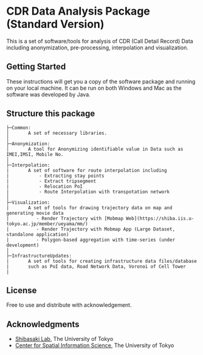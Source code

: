 # CDR Data Analysis Package (Standard Version)
This is a set of software/tools for analysis of CDR (Call Detail Record) Data including anonymization, pre-processing, interpolation and visualization.

## Getting Started

These instructions will get you a copy of the software package and running on your local machine. It can be run on both Windows and Mac as the software was developed by Java.

## Structure this package
```
├─Common:
│       A set of necessary libraries.
│
├─Anonymization:
│       A tool for Anonymizing identifiable value in Data such as IMEI,IMSI, Mobile No.
│
├─Interpolation:
|       A set of software for route interpolation including 
|           - Extracting stay points
|           - Extract tripsegment
|           - Relocation PoI
|           - Route Interpolation with transpotation network
│
├─Visualization:
|       A set of tools for drawing trajectory data on map and generating movie data 
|          - Render Trajectory with [Mobmap Web](https://shiba.iis.u-tokyo.ac.jp/member/ueyama/mm/)
|          - Render Trajectory with Mobmap App (Large Dataset, standalone application)
|          - Polygon-based aggregation with time-series (under development)
│
├─InfrastructureUpdates:
|       A set of tools for creating infrastructure data files/database 
|       such as PoI data, Road Network Data, Voronoi of Cell Tower
|

```


## License

Free to use and distribute with acknowledgement.

## Acknowledgments

* [Shibasaki Lab](https://shiba.iis.u-tokyo.ac.jp), The University of Tokyo
* [Center for Spatial Information Science](http://www.csis.u-tokyo.ac.jp/en/), The University of Tokyo

